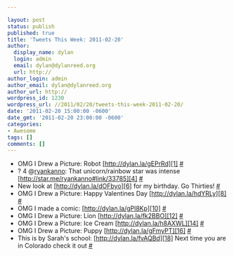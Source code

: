 ```yaml
---

layout: post
status: publish
published: true
title: 'Tweets This Week: 2011-02-20'
author:
  display_name: dylan
  login: admin
  email: dylan@dylanreed.org
  url: http://
author_login: admin
author_email: dylan@dylanreed.org
author_url: http://
wordpress_id: 1230
wordpress_url: //2011/02/20/tweets-this-week-2011-02-20/
date: '2011-02-20 15:00:00 -0600'
date_gmt: '2011-02-20 23:00:00 -0600'
categories:
- Awesome
tags: []
comments: []
---
```


  * OMG I Drew a Picture: Robot [http://dylan.la/gEPrRd][1] [#][2]
  * ? 4 @[ryankanno][3]: That unicorn/rainbow star was intense [http://star.me/ryankanno#link/33785][4] [#][5]
  * New look at [http://dylan.la/dOFbyo][6] for my birthday. Go Thirties! [#][7]
  * OMG I Drew a Picture: Happy Valentines Day [http://dylan.la/hdYRLy][8] [#][9]
  * OMG I made a comic: [http://dylan.la/gPl8Kp][10] [#][11]
  * OMG I Drew a Picture: Lion [http://dylan.la/fk2BBO][12] [#][13]
  * OMG I Drew a Picture: Ice Cream [http://dylan.la/h8AXWL][14] [#][15]
  * OMG I Drew a Picture: Puppy [http://dylan.la/gFmyPT][16] [#][17]
  * This is by Sarah's school: [http://dylan.la/fvAQBd][18] Next time you are in Colorado check it out [#][19]
  


   [1]: http://dylan.la/gEPrRd
   [2]: http://twitter.com/awesomeguy/statuses/36818154676027392
   [3]: http://twitter.com/ryankanno
   [4]: http://star.me/ryankanno#link/33785
   [5]: http://twitter.com/awesomeguy/statuses/37133840749174784
   [6]: http://dylan.la/dOFbyo
   [7]: http://twitter.com/awesomeguy/statuses/37147334987100160
   [8]: http://dylan.la/hdYRLy
   [9]: http://twitter.com/awesomeguy/statuses/37185258826764288
   [10]: http://dylan.la/gPl8Kp
   [11]: http://twitter.com/awesomeguy/statuses/37294488032522240
   [12]: http://dylan.la/fk2BBO
   [13]: http://twitter.com/awesomeguy/statuses/37495685179777024
   [14]: http://dylan.la/h8AXWL
   [15]: http://twitter.com/awesomeguy/statuses/37893853553885184
   [16]: http://dylan.la/gFmyPT
   [17]: http://twitter.com/awesomeguy/statuses/38131189839560704
   [18]: http://dylan.la/fvAQBd
   [19]: http://twitter.com/awesomeguy/statuses/38375250425163776

